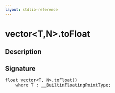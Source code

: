 ```yaml
---
layout: stdlib-reference
---
```


# vector\<T,N\>\.toFloat

## Description





## Signature 

<pre>
<span class="code_keyword">float</span> <a href="/stdlib-reference/types/vector/index" class="code_type">vector</a>&lt;<span class="code_type">T</span>, N&gt;.<a href="/stdlib-reference/types/vector/toFloat">toFloat</a>()
    <span class='code_keyword'>where</span> <span class="code_type">T</span> : <a href="/stdlib-reference/interfaces/BuiltinFloatingPointType/index" class="code_type">__BuiltinFloatingPointType</a>;

</pre>

